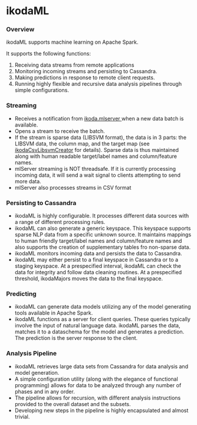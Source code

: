 # ikodaML

### Overview

ikodaML supports machine learning on Apache Spark.

It supports the following functions:

1. Receiving data streams from remote applications
1. Monitoring incoming streams and persisting to Cassandra.
1. Making predictions in response to remote client requests.
1. Running highly flexible and recursive data analysis pipelines through simple configurations. 

### Streaming

-  Receives a notification from <a href= "https://github.com/amerywu/mlServer" >ikoda.mlserver </a> when a new data batch is available.
-  Opens a stream to receive the batch.
-  If the stream is sparse data (LIBSVM format), the data is in 3 parts: the LIBSVM data, the column map, and the target map (see <a href="https://github.com/amerywu/ikodaCsvLibsvmCreator/wiki/Mappings-for-LIBSVM">ikodaCsvLibsvmCreator</a> for details). Sparse data is thus maintained along with human readable target/label names and column/feature names.
-  mlServer streaming is NOT threadsafe. If it is currently processing incoming data, it will send a wait signal to clients attempting to send more data.
-  mlServer also processes streams in CSV format

### Persisting to Cassandra
-  ikodaML is highly configurable. It processes different data sources with a range of different processing rules.
-  ikodaML can also generate a generic keyspace. This keyspace supports sparse NLP data from a specific unknown source. It maintains  mappings to human friendly target/label names and column/feature names and also supports the creation of supplementary tables fro non-sparse data.
-  ikodaML monitors incoming data and persists the data to Cassandra.
-  ikodaML may either persist to a final keyspace in Cassandra or to a staging keyspace. At a prespecified interval, ikodaML can check the data for integrity and follow data cleaning routines. At a prespecified threshold, ikodaMajors moves the data to the final keyspace.

### Predicting
- ikodaML can generate data models utilizing any of the model generating tools available in Apache Spark.
- ikodaML functions as a server for client queries. These queries typically involve the input of natural language data. ikodaML parses the data, matches it to a dataschema for the model and generates a prediction. The prediction is the server response to the client.

### Analysis Pipeline
- ikodaML retrieves large data sets from Cassandra for data analysis and model generation.
- A simple configuration utility (along with the elegance of functional programming) allows for data to be analyzed through any number of phases and in any order. 
- The pipeline allows for recursion, with different analysis instructions provided to the overall dataset and the subsets.
- Developing new steps in the pipeline is highly encapsulated and almost trivial.

